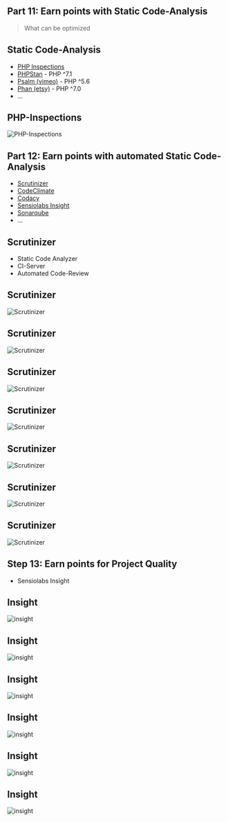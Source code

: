 ## Part 11: Earn points with Static Code-Analysis

> What can be optimized



## Static Code-Analysis

* [PHP Inspections](https://plugins.jetbrains.com/plugin/7622-php-inspections-ea-extended-)
* [PHPStan](https://github.com/phpstan/phpstan) - PHP ^7.1
* [Psalm (vimeo)](https://github.com/vimeo/psalm) - PHP ^5.6
* [Phan (etsy)](https://github.com/etsy/phan) - PHP ^7.0
* …



## PHP-Inspections

![PHP-Inspections](../base/img/EAExtended.png)



## Part 12: Earn points with automated Static Code-Analysis
 
* [Scrutinizer](https://scrutinizer.com)
* [CodeClimate](https://codeclimate.com)
* [Codacy](https://codacy.com)
* [Sensiolabs Insight](http://insight.sensiolabs.com)
* [Sonarqube](https://www.sonarqube.org)
* …



## Scrutinizer

* Static Code Analyzer
* CI-Server
* Automated Code-Review



## Scrutinizer

![Scrutinizer](../base/img/scrutinizer_1.png)



## Scrutinizer

![Scrutinizer](../base/img/scrutinizer_5.png)



## Scrutinizer

![Scrutinizer](../base/img/scrutinizer_6.png)




## Scrutinizer

![Scrutinizer](../base/img/scrutinizer_8.png)



## Scrutinizer

![Scrutinizer](../base/img/scrutinizer_9.png)



## Scrutinizer

![Scrutinizer](../base/img/scrutinizer_10.png)



## Scrutinizer

![Scrutinizer](../base/img/scrutinizer_11.png)




## Step 13: Earn points for Project Quality 

* Sensiolabs Insight



## Insight

![insight](../base/img/insight_1.png)




## Insight

![insight](../base/img/insight_5.png)





## Insight

![insight](../base/img/insight_7.png)



## Insight

![insight](../base/img/insight_8.png)



## Insight

![insight](../base/img/insight_9.png)



## Insight

![insight](../base/img/github_pr_with_insiight-check.png)
